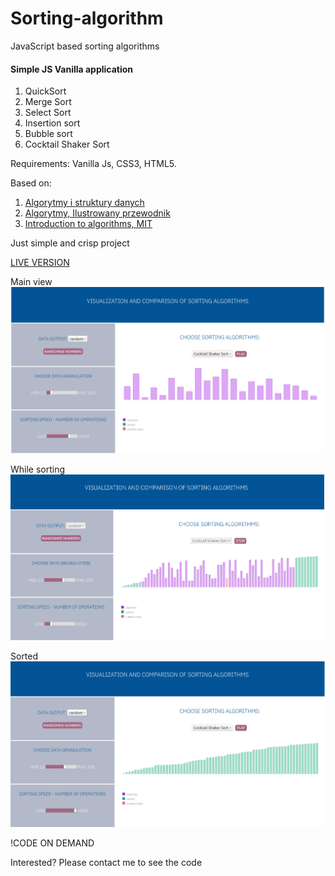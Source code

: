 # Sorting-algorithm
JavaScript based sorting algorithms

#### Simple JS Vanilla application
1. QuickSort
2. Merge Sort
3. Select Sort
4. Insertion sort
4. Bubble sort 
5. Cocktail Shaker Sort

Requirements: Vanilla Js, CSS3, HTML5.

Based on:
1. [Algorytmy i struktury danych](http://www.algorytm.org/) 
2. [Algorytmy, Ilustrowany przewodnik](http://www.algorytm.org/)
3. [Introduction to algorithms, MIT](https://www.youtube.com/watch?v=HtSuA80QTyo&list=PLUl4u3cNGP61Oq3tWYp6V_F-5jb5L2iHb)

Just simple and crisp project

[LIVE VERSION](https://www.pythonanywhere.com/user/MTrawinska/files/home/MTrawinska/sorting/sortingLAST.html) 

Main view
![init point](https://github.com/MTrawinska/Sorting-algorithm/blob/master/start.png)

While sorting 
![work in progress](https://github.com/MTrawinska/Sorting-algorithm/blob/master/while.png)

Sorted
![done](https://github.com/MTrawinska/Sorting-algorithm/blob/master/finish.png)

!CODE ON DEMAND

Interested? Please contact me to see the code
